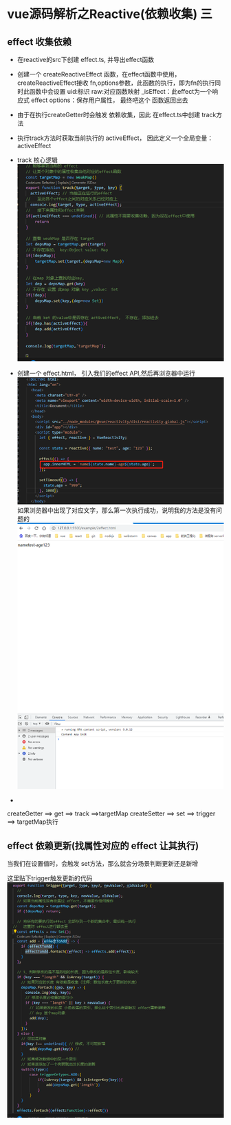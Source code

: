 # vue源码解析之Reactive(依赖收集) 三

## effect 收集依赖
- 在reactive的src下创建 effect.ts, 并导出effect函数
- 创建一个 createReactiveEffect 函数，在effect函数中使用，createReactiveEffect接收 fn,options参数，此函数的执行，即为fn的执行同时此函数中会设置 uid:标识 raw:对应函数映射  _isEffect：此effect为一个响应式 effect options：保存用户属性， 最终吧这个 函数返回出去
- 由于在执行createGetter时会触发 依赖收集，因此 在effect.ts中创建 track方法
- 执行track方法时获取当前执行的 activeEffect， 因此定义一个全局变量：activeEffect
- track 核心逻辑
  ![trackH新逻辑](./images/track%E6%A0%B8%E5%BF%83%E9%80%BB%E8%BE%91.jpg)
- 创建一个 effect.html， 引入我们的effect API,然后再浏览器中运行
 ![effect初次执行](./images/effect%E5%88%9D%E6%AC%A1%E6%89%A7%E8%A1%8C.jpg)
如果浏览器中出现了对应文字，那么第一次执行成功，说明我的方法是没有问题的
![effect函数初次执行成功](./images/effect%E5%87%BD%E6%95%B0%E5%88%9D%E6%AC%A1%E6%89%A7%E8%A1%8C%E6%88%90%E5%8A%9F.jpg)

- 
createGetter ==> get ==> track ==>targetMap
createSetter ==> set ==> trigger ==> targetMap执行


## effect 依赖更新(找属性对应的 effect 让其执行)
 当我们在设置值时，会触发 set方法，那么就会分场景判断更新还是新增

 这里贴下trigger触发更新的代码
 ![trigger触发更新](./images/trigger%E6%A0%B8%E5%BF%83%E6%96%B9%E6%B3%95.jpg)